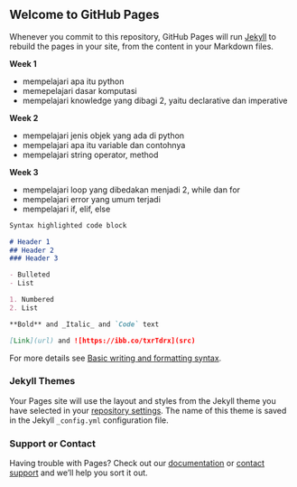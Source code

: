 ## Welcome to GitHub Pages

Whenever you commit to this repository, GitHub Pages will run [Jekyll](https://jekyllrb.com/) to rebuild the pages in your site, from the content in your Markdown files.

**Week 1**

- mempelajari apa itu python
- memepelajari dasar komputasi
- mempelajari knowledge yang dibagi 2, yaitu declarative dan imperative


**Week 2**

- mempelajari jenis objek yang ada di python
- mempelajari apa itu variable dan contohnya
- mempelajari string operator, method 


**Week 3**

- mempelajari loop yang dibedakan menjadi 2, while dan for
- mempelajari error yang umum terjadi
- mempelajari if, elif, else


```markdown
Syntax highlighted code block

# Header 1
## Header 2
### Header 3

- Bulleted
- List

1. Numbered
2. List

**Bold** and _Italic_ and `Code` text

[Link](url) and ![https://ibb.co/txrTdrx](src)
```

For more details see [Basic writing and formatting syntax](https://docs.github.com/en/github/writing-on-github/getting-started-with-writing-and-formatting-on-github/basic-writing-and-formatting-syntax).

### Jekyll Themes

Your Pages site will use the layout and styles from the Jekyll theme you have selected in your [repository settings](https://github.com/TerrenceKine/TerrenceKine.github.io/settings/pages). The name of this theme is saved in the Jekyll `_config.yml` configuration file.

### Support or Contact

Having trouble with Pages? Check out our [documentation](https://docs.github.com/categories/github-pages-basics/) or [contact support](https://support.github.com/contact) and we’ll help you sort it out.
